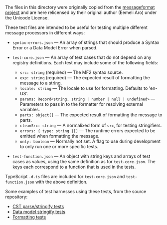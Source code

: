 The files in this directory were originally copied from the [messageformat project](https://github.com/messageformat/messageformat/tree/11c95dab2b25db8454e49ff4daadb817e1d5b770/packages/mf2-messageformat/src/__fixtures)
and are here relicensed by their original author (Eemeli Aro) under the Unicode License.

These test files are intended to be useful for testing multiple different message processors in different ways:

- `syntax-errors.json` — An array of strings that should produce a Syntax Error or a Data Model Error when parsed.

- `test-core.json` — An array of test cases that do not depend on any registry definitions.
  Each test may include some of the following fields:
  - `src: string` (required) — The MF2 syntax source.
  - `exp: string` (required) — The expected result of formatting the message to a string.
  - `locale: string` — The locale to use for formatting. Defaults to 'en-US'.
  - `params: Record<string, string | number | null | undefined>` — Parameters to pass in to the formatter for resolving external variables.
  - `parts: object[]` — The expected result of formatting the message to parts.
  - `cleanSrc: string` — A normalixed form of `src`, for testing stringifiers.
  - `errors: { type: string }[]` — The runtime errors expected to be emitted when formatting the message.
  - `only: boolean` — Normally not set. A flag to use during development to only run one or more specific tests.

- `test-function.json` — An object with string keys and arrays of test cases as values,
  using the same definition as for `test-core.json`.
  The keys each correspond to a function that is used in the tests.

TypeScript `.d.ts` files are included for `test-core.json` and `test-function.json` with the above definition.

Some examples of test harnesses using these tests, from the source repository:
- [CST parse/stringify tests](https://github.com/messageformat/messageformat/blob/11c95dab2b25db8454e49ff4daadb817e1d5b770/packages/mf2-messageformat/src/cst/cst.test.ts)
- [Data model stringify tests](https://github.com/messageformat/messageformat/blob/11c95dab2b25db8454e49ff4daadb817e1d5b770/packages/mf2-messageformat/src/data-model/stringify.test.ts)
- [Formatting tests](https://github.com/messageformat/messageformat/blob/11c95dab2b25db8454e49ff4daadb817e1d5b770/packages/mf2-messageformat/src/messageformat.test.ts)
